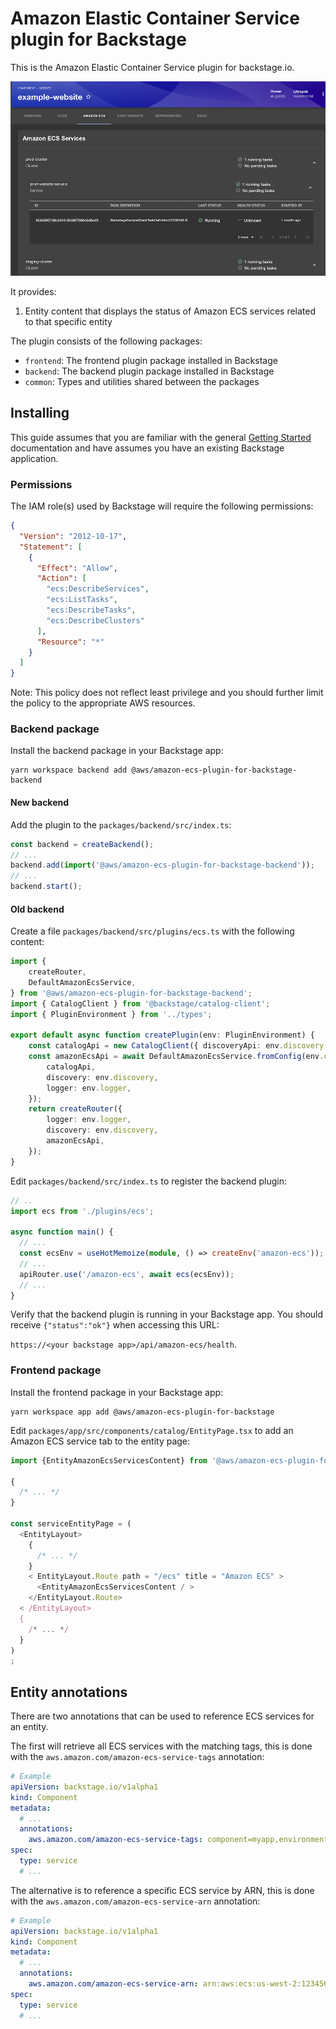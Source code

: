 # Amazon Elastic Container Service plugin for Backstage

This is the Amazon Elastic Container Service plugin for backstage.io.

![Amazon ECS plugin tab](../../docs/images/ecs-tab.png)

It provides:

1. Entity content that displays the status of Amazon ECS services related to that specific entity

The plugin consists of the following packages:

- `frontend`: The frontend plugin package installed in Backstage
- `backend`: The backend plugin package installed in Backstage
- `common`: Types and utilities shared between the packages

## Installing

This guide assumes that you are familiar with the general [Getting Started](../../docs/getting-started.md) documentation and have assumes you have an existing Backstage application.

### Permissions

The IAM role(s) used by Backstage will require the following permissions:

```json
{
  "Version": "2012-10-17",
  "Statement": [
    {
      "Effect": "Allow",
      "Action": [
        "ecs:DescribeServices",
        "ecs:ListTasks",
        "ecs:DescribeTasks",
        "ecs:DescribeClusters"
      ],
      "Resource": "*"
    }
  ]
}
```

Note: This policy does not reflect least privilege and you should further limit the policy to the appropriate AWS resources.

### Backend package

Install the backend package in your Backstage app:

```shell
yarn workspace backend add @aws/amazon-ecs-plugin-for-backstage-backend
```

#### New backend

Add the plugin to the `packages/backend/src/index.ts`:

```typescript
const backend = createBackend();
// ...
backend.add(import('@aws/amazon-ecs-plugin-for-backstage-backend'));
// ...
backend.start();
```

#### Old backend

Create a file `packages/backend/src/plugins/ecs.ts` with the following content:

```typescript
import {
    createRouter,
    DefaultAmazonEcsService,
} from '@aws/amazon-ecs-plugin-for-backstage-backend';
import { CatalogClient } from '@backstage/catalog-client';
import { PluginEnvironment } from '../types';

export default async function createPlugin(env: PluginEnvironment) {
    const catalogApi = new CatalogClient({ discoveryApi: env.discovery });
    const amazonEcsApi = await DefaultAmazonEcsService.fromConfig(env.config, {
        catalogApi,
        discovery: env.discovery,
        logger: env.logger,
    });
    return createRouter({
        logger: env.logger,
        discovery: env.discovery,
        amazonEcsApi,
    });
}
```

Edit `packages/backend/src/index.ts` to register the backend plugin:

```typescript
// ..
import ecs from './plugins/ecs';

async function main() {
  // ...
  const ecsEnv = useHotMemoize(module, () => createEnv('amazon-ecs'));
  // ...
  apiRouter.use('/amazon-ecs', await ecs(ecsEnv));
  // ...
}
```

Verify that the backend plugin is running in your Backstage app. You should receive `{"status":"ok"}` when accessing this URL:

`https://<your backstage app>/api/amazon-ecs/health`.

### Frontend package

Install the frontend package in your Backstage app:

```shell
yarn workspace app add @aws/amazon-ecs-plugin-for-backstage
```

Edit `packages/app/src/components/catalog/EntityPage.tsx` to add an Amazon ECS service tab to the entity page:

```typescript
import {EntityAmazonEcsServicesContent} from '@aws/amazon-ecs-plugin-for-backstage';

{
  /* ... */
}

const serviceEntityPage = (
  <EntityLayout>
    {
      /* ... */
    }
    < EntityLayout.Route path = "/ecs" title = "Amazon ECS" >
      <EntityAmazonEcsServicesContent / >
    </EntityLayout.Route>
  < /EntityLayout>
  {
    /* ... */
  }
)
;
```

## Entity annotations

There are two annotations that can be used to reference ECS services for an entity.

The first will retrieve all ECS services with the matching tags, this is done with the `aws.amazon.com/amazon-ecs-service-tags` annotation:

```yaml
# Example
apiVersion: backstage.io/v1alpha1
kind: Component
metadata:
  # ...
  annotations:
    aws.amazon.com/amazon-ecs-service-tags: component=myapp,environment=prod
spec:
  type: service
  # ...
```

The alternative is to reference a specific ECS service by ARN, this is done with the `aws.amazon.com/amazon-ecs-service-arn` annotation:

```yaml
# Example
apiVersion: backstage.io/v1alpha1
kind: Component
metadata:
  # ...
  annotations:
    aws.amazon.com/amazon-ecs-service-arn: arn:aws:ecs:us-west-2:1234567890:service/cluster1/myapp-service
spec:
  type: service
  # ...
```
